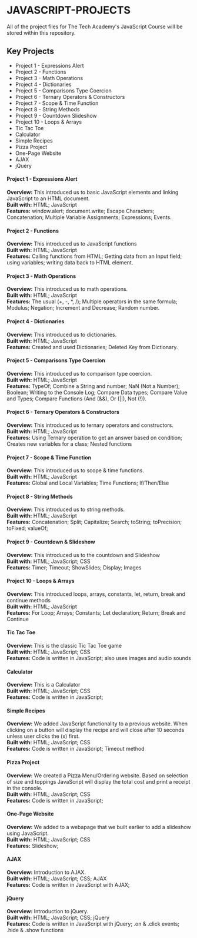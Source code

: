 # JAVASCRIPT-PROJECTS
All of the project files for The Tech Academy's JavaScript Course will be stored within this repository.

## Key Projects
- Project 1 - Expressions Alert
- Project 2 - Functions
- Project 3 - Math Operations
- Project 4 - Dictionaries
- Project 5 - Comparisons Type Coercion
- Project 6 - Ternary Operators & Constructors
- Project 7 - Scope & Time Function
- Project 8 - String Methods
- Project 9 - Countdown Slideshow
- Project 10 - Loops & Arrays
- Tic Tac Toe
- Calculator
- Simple Recipes
- Pizza Project
- One-Page Website
- AJAX
- jQuery


#### Project 1 - Expressions Alert
**Overview:** This introduced us to basic JavaScript elements and linking JavaScript to an HTML document.<br>
**Built with:** HTML; JavaScript<br>
**Features:** window.alert; document.write; Escape Characters; Concatenation; Multiple Variable Assignments; Expressions; Events. 
#### Project 2 - Functions
**Overview:** This introduced us to JavaScript functions<br>
**Built with:** HTML; JavaScript<br>
**Features:** Calling functions from HTML; Getting data from an Input field; using variables; writing data back to HTML element.
#### Project 3 - Math Operations
**Overview:** This introduced us to math operations.<br>
**Built with:** HTML; JavaScript<br>
**Features:** The usual (+, -, *, /); Multiple operators in the same formula; Modulus; Negation; Increment and Decrease; Random number.
#### Project 4 - Dictionaries
**Overview:** This introduced us to dictionaries.<br>
**Built with:** HTML; JavaScript<br>
**Features:** Created and used Dictionaries; Deleted Key from Dictionary.
#### Project 5 - Comparisons Type Coercion
**Overview:** This introduced us to comparison type coercion.<br>
**Built with:** HTML; JavaScript<br>
**Features:** TypeOf; Combine a String and number; NaN (Not a Number); Boolean; Writing to the Console Log; Compare Data types; Compare Value and Types; Compare Functions (And (&&), Or (||), Not (!)).
#### Project 6 - Ternary Operators & Constructors
**Overview:** This introduced us to ternary operators and constructors.<br>
**Built with:** HTML; JavaScript<br>
**Features:** Using Ternary operation to get an answer based on condition; Creates new variables for a class; Nested functions
#### Project 7 - Scope & Time Function
**Overview:** This introduced us to scope & time functions.<br>
**Built with:** HTML; JavaScript<br>
**Features:** Global and Local Variables; Time Functions; If/Then/Else
#### Project 8 - String Methods
**Overview:** This introduced us to string methods.<br>
**Built with:** HTML; JavaScript<br>
**Features:** Concatenation; Split; Capitalize; Search; toString; toPrecision; toFixed; valueOf;
#### Project 9 - Countdown & Slideshow
**Overview:** This introduced us to the countdown and Slideshow<br>
**Built with:** HTML; JavaScript; CSS<br>
**Features:** Timer; Timeout; ShowSlides; Display; Images
#### Project 10 - Loops & Arrays
**Overview:** This introduced loops, arrays, constants, let, return, break and continue methods<br>
**Built with:** HTML; JavaScript<br>
**Features:** For Loop; Arrays; Constants; Let declaration; Return; Break and Continue
#### Tic Tac Toe
**Overview:** This is the classic Tic Tac Toe game<br>
**Built with:** HTML; JavaScript; CSS<br>
**Features:** Code is written in JavaScript; also uses images and audio sounds
#### Calculator
**Overview:** This is a Calculator<br>
**Built with:** HTML; JavaScript; CSS<br>
**Features:** Code is written in JavaScript;
#### Simple Recipes
**Overview:** We added JavaScript functionality to a previous website. When clicking on a button will display the recipe and will close after 10 seconds unless user clicks the (x) first.<br>
**Built with:** HTML; JavaScript; CSS<br>
**Features:** Code is written in JavaScript; Timeout method
#### Pizza Project
**Overview:** We created a Pizza Menu/Ordering website. Based on selection of size and toppings JavaScript will display the total cost and print a receipt in the console.<br>
**Built with:** HTML; JavaScript; CSS<br>
**Features:** Code is written in JavaScript; 
#### One-Page Website
**Overview:** We added to a webapage that we built earlier to add a slideshow using JavaScript.<br>
**Built with:** HTML; JavaScript; CSS<br>
**Features:** Slideshow; 
#### AJAX
**Overview:** Introduction to AJAX.<br>
**Built with:** HTML; JavaScript; CSS; AJAX<br>
**Features:** Code is written in JavaScript with AJAX; 
#### jQuery
**Overview:** Introduction to jQuery.<br>
**Built with:** HTML; JavaScript; CSS; jQuery<br>
**Features:** Code is written in JavaScript with jQuery; .on & .click events; .hide & .show functions